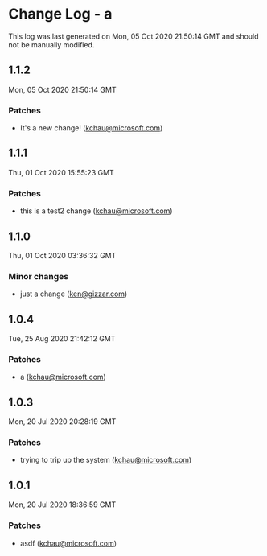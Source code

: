 # Change Log - a

This log was last generated on Mon, 05 Oct 2020 21:50:14 GMT and should not be manually modified.

<!-- Start content -->

## 1.1.2

Mon, 05 Oct 2020 21:50:14 GMT

### Patches

- It's a new change! (kchau@microsoft.com)

## 1.1.1

Thu, 01 Oct 2020 15:55:23 GMT

### Patches

- this is a test2 change (kchau@microsoft.com)

## 1.1.0

Thu, 01 Oct 2020 03:36:32 GMT

### Minor changes

- just a change (ken@gizzar.com)

## 1.0.4

Tue, 25 Aug 2020 21:42:12 GMT

### Patches

- a (kchau@microsoft.com)

## 1.0.3

Mon, 20 Jul 2020 20:28:19 GMT

### Patches

- trying to trip up the system (kchau@microsoft.com)

## 1.0.1

Mon, 20 Jul 2020 18:36:59 GMT

### Patches

- asdf (kchau@microsoft.com)
